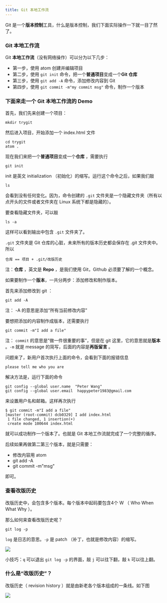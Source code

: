 ```yaml
---
title: Git 本地工作流
---
```


Git 是一个**版本控制**工具，什么是版本控制，我们下面实际操作一下就一目了然了。

### Git 本地工作流

Git **本地工作流**（没有网络操作）可以分为以下几步：


- 第一步，使用 atom 创建并编辑项目
- 第二步，使用 `git init` 命令，把一个**普通项目**变成一个**Git 仓库**
- 第三步，使用 `git add -A` 命令，添加修改内容到 Git
- 第四步，使用 `git commit -m"my commit msg"` 命令，制作一个版本


### 下面来走一个 Git 本地工作流的 Demo

首先，我们先来创建一个项目：

```
mkdir trygit
```


然后进入项目，开始添加一个 index.html 文件


```
cd trygit
atom .
```

现在我们来把一个**普通项目**变成一个**仓库** ，需要执行

```
git init
```

init 是英文 initialization （初始化）的缩写。运行这个命令之后，如果我们敲

```
ls
```

会看到没有任何变化。因为，命令创建的 `.git` 文件夹是一个隐藏文件夹（所有以点开头的文件或者文件夹在 Linux 系统下都是隐藏的）。

要查看隐藏文件夹，可以敲

```
ls -a
```

这样可以看到输出中包含 `.git` 文件夹了。

`.git` 文件夹是 Git 仓库的心脏，未来所有的版本历史都会保存在 .git 文件夹中。所以

```
仓库 == 项目 + .git/改版历史
```

注：**仓库** ，英文是 **Repo** ，是我们使用 Git，Github 必须要了解的一个概念。

如果要制作一个**版本**，一共分两步：添加修改和制作版本。

首先来添加修改到 git ：

```
git add -A
```

注： -A 的意思是添加“所有当前修改内容”

要想把添加的内容制作成版本，还需要执行


```
git commit -m"I add a file"
```

注： `commit` 的意思是”做一件很重要的事”，但是在 git 这里，它的意思就是**版本** 。`-m` 就是 message 的简写，后面的内容是**再版留言** 。

问题来了，新用户首次执行上面的命令，会看到下面的报错信息

```
please tell me who you are
```

解决方法是，运行下面的命令

```
git config --global user.name  "Peter Wang"
git config --global user.email  happypeter1983@gmail.com
```

来设置用户名和邮箱。这样再次执行

```
$ git commit -m"I add a file"
[master (root-commit) dcb0329] I add index.html
 1 file changed, 1 insertion(+)
 create mode 100644 index.html
```

就可以成功制作一个版本了。也就是 Git 本地工作流就完成了一个完整的循序。

后续如果再做第二第三个版本，就是只需要：

- 修改内容用 atom
- git add -A
- git commit -m"msg"

即可。


### 查看改版历史

改版历史中，会包含多个版本。每个版本中起码要包含4个 W （ Who When What Why ）。

那么如何来查看改版历史呢？

```
git log -p
```

`log` 是日志的意思。`-p` 是 patch （补丁，也就是修改内容）的缩写。

![](https://github.com/happypeter/digicity/blob/master/img/4w-git.png?raw=true)


小技巧：`q` 可以退出 `git log -p` 的界面，敲 `j` 可以往下翻，敲 `k` 可以往上翻。


### 什么是“改版历史”？

改版历史（ revision history ）就是由新老各个版本组成的一条线。如下图

![](https://github.com/happypeter/digicity/blob/master/img/git-history.png?raw=true)
